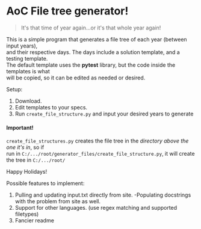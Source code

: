 # AoC File tree generator!

> It's that time of year again...or it's that whole year again!

This is a simple program that generates a file tree of each year (between input years),  
and their respective days. The days include a solution template, and a testing template.  
The default template uses the **pytest** library, but the code inside the templates is what  
will be copied, so it can be edited as needed or desired.

Setup:

1. Download.
2. Edit templates to your specs.
3. Run `create_file_structure.py` and input your desired years to generate

#### Important!

`create_file_structures.py` creates the file tree in the *directory above the one it's in*, so if  
run in `C:/.../root/generator_files/create_file_structure.py`, it will create the tree in `C:/.../root/`  

Happy Holidays!

Possible features to implement:
1. Pulling and updating input.txt directly from site.
  -Populating docstrings with the problem from site as well.
2. Support for other languages. (use regex matching and supported filetypes)
3. Fancier readme
